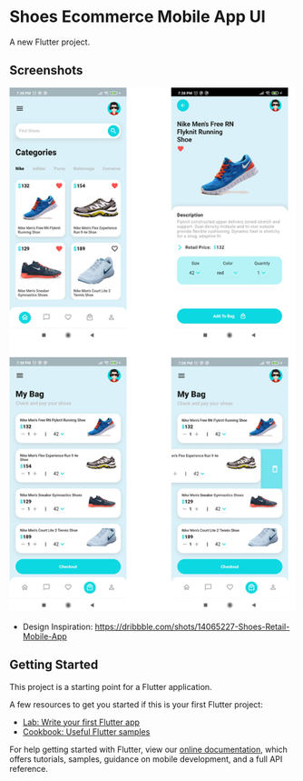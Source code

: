 # Shoes Ecommerce Mobile App UI

A new Flutter project.

## Screenshots

<img src="screenshots/screenshot.png">

- Design Inspiration: https://dribbble.com/shots/14065227-Shoes-Retail-Mobile-App

## Getting Started

This project is a starting point for a Flutter application.

A few resources to get you started if this is your first Flutter project:

- [Lab: Write your first Flutter app](https://flutter.dev/docs/get-started/codelab)
- [Cookbook: Useful Flutter samples](https://flutter.dev/docs/cookbook)

For help getting started with Flutter, view our
[online documentation](https://flutter.dev/docs), which offers tutorials,
samples, guidance on mobile development, and a full API reference.

